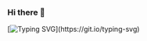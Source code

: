 ### Hi there 👋
[![Typing SVG](https://readme-typing-svg.demolab.com/?lines=This+is+my+portafolio+...;you+can+find+my+most+recent+works+.)](https://git.io/typing-svg)
<!--
**MarianaGuez/MarianaGuez** is a ✨ _special_ ✨ repository because its `README.md` (this file) appears on your GitHub profile.

Here are some ideas to get you started:

- 🔭 I’m currently working on ...
- 🌱 I’m currently learning ...
- 👯 I’m looking to collaborate on ...
- 🤔 I’m looking for help with ...
- 💬 Ask me about ...
- 📫 How to reach me: ...
- 😄 Pronouns: ...
- ⚡ Fun fact: ...
-->
